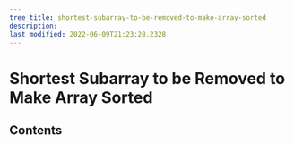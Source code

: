 ```yaml
---
tree_title: shortest-subarray-to-be-removed-to-make-array-sorted
description: 
last_modified: 2022-06-09T21:23:28.2328
---
```


# Shortest Subarray to be Removed to Make Array Sorted

## Contents
